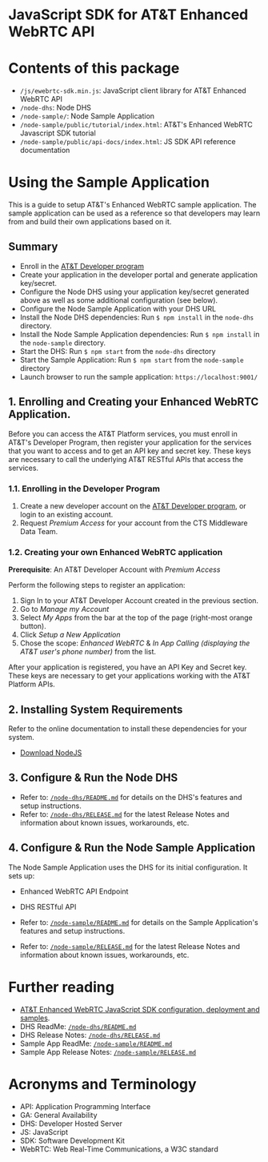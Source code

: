 # JavaScript SDK for AT&T Enhanced WebRTC API

# Contents of this package

* `/js/ewebrtc-sdk.min.js`: JavaScript client library for AT&T Enhanced WebRTC API
* `/node-dhs`: Node DHS
* `/node-sample/`: Node Sample Application
* `/node-sample/public/tutorial/index.html`: AT&T's Enhanced WebRTC Javascript SDK tutorial
* `/node-sample/public/api-docs/index.html`: JS SDK API reference documentation

# Using the Sample Application

This is a guide to setup AT&T's Enhanced WebRTC sample application. The sample application can be
used as a reference so that developers may learn from and build their own applications based on it.

## Summary

* Enroll in the [AT&T Developer program ](http://developer.att.com/)
* Create your application in the developer portal and generate application key/secret.
* Configure the Node DHS using your application key/secret generated above as well as some additional
configuration (see below).
* Configure the Node Sample Application with your DHS URL
* Install the Node DHS dependencies: Run `$ npm install` in the `node-dhs` directory.
* Install the Node Sample Application dependencies: Run `$ npm install` in the `node-sample` directory.
* Start the DHS: Run `$ npm start` from the `node-dhs` directory
* Start the Sample Application: Run `$ npm start` from the `node-sample` directory
* Launch browser to run the sample application: `https://localhost:9001/`

## 1. Enrolling and Creating your Enhanced WebRTC Application.

Before you can access the AT&T Platform services, you must enroll in AT&T's Developer Program, then register your
application for the services that you want to access and to get an API key and
secret key. These keys are necessary to call the underlying AT&T RESTful APIs
that access the services.

### 1.1. Enrolling in the Developer Program

1. Create a new developer account on the [AT&T Developer program](http://developer.att.com/), or login to
an existing account.
2. Request _Premium Access_ for your account from the CTS Middleware Data Team.

### 1.2. Creating your own Enhanced WebRTC application
**Prerequisite**: An AT&T Developer Account with _Premium Access_

Perform the following steps to register an application:

1. Sign In to your AT&T Developer Account created in the previous section.
2. Go to _Manage my Account_
3. Select _My Apps_ from the bar at the top of the page (right-most orange button).
5. Click _Setup a New Application_
6. Chose the scope: _Enhanced WebRTC_ & _In App Calling (displaying the AT&T user's phone number)_ from the list.

After your application is registered, you have an API Key and Secret key. These
keys are necessary to get your applications working with the AT&T Platform
APIs.

## 2. Installing System Requirements

Refer to the online documentation to install these dependencies for your system.

* [Download NodeJS](http://nodejs.org/download/)

## 3. Configure & Run the Node DHS

* Refer to: [`/node-dhs/README.md`](/node-dhs/README.md) for details on the
DHS's features and setup instructions.
* Refer to: [`/node-dhs/RELEASE.md`](/node-dhs/RELEASE.md) for the latest
Release Notes and information about known issues, workarounds, etc.

## 4. Configure & Run the Node Sample Application

The Node Sample Application uses the DHS for its initial configuration. It sets up:

  * Enhanced WebRTC API Endpoint
  * DHS RESTful API

* Refer to: [`/node-sample/README.md`](/node-sample/README.md) for details on
the Sample Application's features and setup instructions.
* Refer to: [`/node-sample/RELEASE.md`](/node-sample/RELEASE.md) for the latest
Release Notes and information about known issues, workarounds, etc.

# Further reading

* [AT&T Enhanced WebRTC JavaScript SDK configuration, deployment and samples](http://developer.att.com/sdks-plugins/enhanced-webrtc).
* DHS ReadMe: [`/node-dhs/README.md`](/node-dhs/README.md)
* DHS Release Notes: [`/node-dhs/RELEASE.md`](/node-dhs/RELEASE.md)
* Sample App ReadMe: [`/node-sample/README.md`](/node-sample/README.md)
* Sample App Release Notes: [`/node-sample/RELEASE.md`](/node-sample/RELEASE.md)

# Acronyms and Terminology

* API: Application Programming Interface
* GA: General Availability
* DHS: Developer Hosted Server
* JS: JavaScript
* SDK: Software Development Kit
* WebRTC: Web Real-Time Communications, a W3C standard

